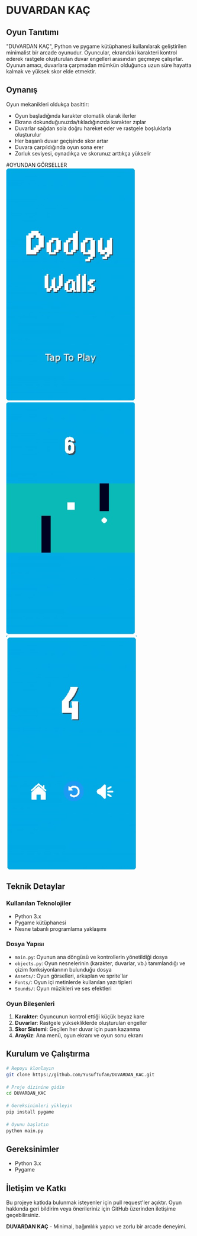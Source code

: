# DUVARDAN KAÇ

## Oyun Tanıtımı

"DUVARDAN KAÇ", Python ve pygame kütüphanesi kullanılarak geliştirilen minimalist bir arcade oyunudur. Oyuncular, ekrandaki karakteri kontrol ederek rastgele oluşturulan duvar engelleri arasından geçmeye çalışırlar. Oyunun amacı, duvarlara çarpmadan mümkün olduğunca uzun süre hayatta kalmak ve yüksek skor elde etmektir.

## Oynanış
Oyun mekanikleri oldukça basittir:
- Oyun başladığında karakter otomatik olarak ilerler
- Ekrana dokunduğunuzda/tıkladığınızda karakter zıplar
- Duvarlar sağdan sola doğru hareket eder ve rastgele boşluklarla oluşturulur
- Her başarılı duvar geçişinde skor artar
- Duvara çarpıldığında oyun sona erer
- Zorluk seviyesi, oynadıkça ve skorunuz arttıkça yükselir

#OYUNDAN GÖRSELLER
![Başlangıç:](https://raw.githubusercontent.com/YusufTufan/duvardan_kac/refs/heads/main/Assets/first.jpg)
![Oyun içi:](https://raw.githubusercontent.com/YusufTufan/duvardan_kac/refs/heads/main/Assets/oyun_ici.jpg)
![Oyun Sonu:](https://raw.githubusercontent.com/YusufTufan/duvardan_kac/refs/heads/main/Assets/oyun_sonu.jpg)



## Teknik Detaylar
### Kullanılan Teknolojiler
- Python 3.x
- Pygame kütüphanesi
- Nesne tabanlı programlama yaklaşımı

### Dosya Yapısı
- `main.py`: Oyunun ana döngüsü ve kontrollerin yönetildiği dosya
- `objects.py`: Oyun nesnelerinin (karakter, duvarlar, vb.) tanımlandığı ve çizim fonksiyonlarının bulunduğu dosya
- `Assets/`: Oyun görselleri, arkaplan ve sprite'lar
- `Fonts/`: Oyun içi metinlerde kullanılan yazı tipleri
- `Sounds/`: Oyun müzikleri ve ses efektleri

### Oyun Bileşenleri
1. **Karakter**: Oyuncunun kontrol ettiği küçük beyaz kare
2. **Duvarlar**: Rastgele yüksekliklerde oluşturulan engeller
3. **Skor Sistemi**: Geçilen her duvar için puan kazanma
4. **Arayüz**: Ana menü, oyun ekranı ve oyun sonu ekranı

## Kurulum ve Çalıştırma

```bash
# Repoyu klonlayın
git clone https://github.com/YusufTufan/DUVARDAN_KAC.git

# Proje dizinine gidin
cd DUVARDAN_KAC

# Gereksinimleri yükleyin
pip install pygame

# Oyunu başlatın
python main.py
```

## Gereksinimler
- Python 3.x
- Pygame

## İletişim ve Katkı
Bu projeye katkıda bulunmak isteyenler için pull request'ler açıktır. Oyun hakkında geri bildirim veya önerileriniz için GitHub üzerinden iletişime geçebilirsiniz.

**DUVARDAN KAÇ** - Minimal, bağımlılık yapıcı ve zorlu bir arcade deneyimi.
